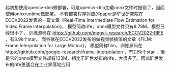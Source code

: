 起初想使用opencv-dnn做部署，可是opencv-dnn加载onnx文件时报错了，因而使用onnxruntime做部署。
本套部署程序对应的paper是旷世研究院在ECCV2022发表的一篇文章《Real-Time Intermediate Flow Estimation for Video Frame Interpolation》，
模型简称rife，onnx模型文件只有8.79M，模型已经很小了，
训练源码在 https://github.com/megvii-research/ECCV2022-RIFE ，有3.9k个star。
而谷歌在ECCV2022发布的做视频帧插值的文章《FILM: Frame Interpolation for Large Motion》，
模型简称film，训练源码在 https://github.com/google-research/frame-interpolation ，有2.6k个star
，但是它的onnx模型文件却有133M，相比于旷世发布的rife，大很多了。因此旷世发布的rife更适合在工业界落地应用
